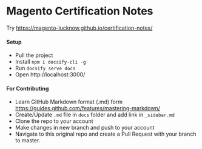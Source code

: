 # Magento Certification Notes

Try https://magento-lucknow.github.io/certification-notes/
   
#### Setup

- Pull the project
- Install `npm i docsify-cli -g`
- Run `docsify serve docs`
- Open http://localhost:3000/

#### For Contributing

- Learn GitHub Markdown format (.md) form https://guides.github.com/features/mastering-markdown/
- Create/Update `.md` file in `docs` folder and add link in `_sidebar.md`
- Clone the repo to your account
- Make changes in new branch and push to your account
- Navigate to this original repo and create a Pull Request with your branch to master.

